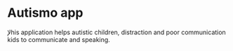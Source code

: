 # Autismo app
لإhis application helps autistic children, distraction and poor communication kids to communicate and speaking.
